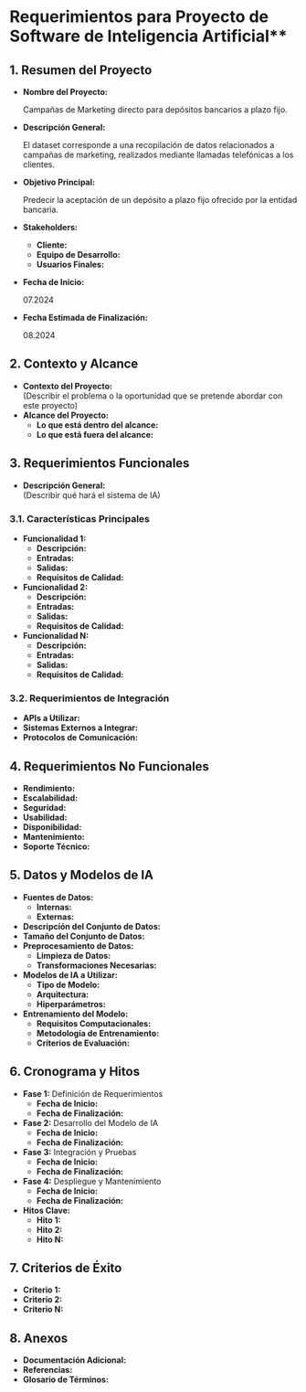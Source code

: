 # Requerimientos para Proyecto de Software de Inteligencia Artificial**

## **1. Resumen del Proyecto**
- **Nombre del Proyecto:**
  
  Campañas de Marketing directo para depósitos bancarios a plazo fijo.
  
- **Descripción General:**

  El dataset corresponde a una recopilación de datos relacionados a campañas de marketing, realizados mediante llamadas telefónicas a los clientes.
  
- **Objetivo Principal:**

  Predecir la aceptación de un depósito a plazo fijo ofrecido por la entidad bancaria.
  
- **Stakeholders:**  
  - **Cliente:**  
  - **Equipo de Desarrollo:**  
  - **Usuarios Finales:**  
- **Fecha de Inicio:**

  07.2024
  
- **Fecha Estimada de Finalización:**

  08.2024
  

## **2. Contexto y Alcance**
- **Contexto del Proyecto:**  
  (Describir el problema o la oportunidad que se pretende abordar con este proyecto)
- **Alcance del Proyecto:**  
  - **Lo que está dentro del alcance:**  
  - **Lo que está fuera del alcance:**  

## **3. Requerimientos Funcionales**
- **Descripción General:**  
  (Describir qué hará el sistema de IA)
  
### **3.1. Características Principales**
  - **Funcionalidad 1:**  
    - **Descripción:**  
    - **Entradas:**  
    - **Salidas:**  
    - **Requisitos de Calidad:**  
  - **Funcionalidad 2:**  
    - **Descripción:**  
    - **Entradas:**  
    - **Salidas:**  
    - **Requisitos de Calidad:**  
  - **Funcionalidad N:**  
    - **Descripción:**  
    - **Entradas:**  
    - **Salidas:**  
    - **Requisitos de Calidad:**  

### **3.2. Requerimientos de Integración**
  - **APIs a Utilizar:**  
  - **Sistemas Externos a Integrar:**  
  - **Protocolos de Comunicación:**  

## **4. Requerimientos No Funcionales**
- **Rendimiento:**  
- **Escalabilidad:**  
- **Seguridad:**  
- **Usabilidad:**  
- **Disponibilidad:**  
- **Mantenimiento:**  
- **Soporte Técnico:**  

## **5. Datos y Modelos de IA**
- **Fuentes de Datos:**  
  - **Internas:**  
  - **Externas:**  
- **Descripción del Conjunto de Datos:**  
- **Tamaño del Conjunto de Datos:**  
- **Preprocesamiento de Datos:**  
  - **Limpieza de Datos:**  
  - **Transformaciones Necesarias:**  
- **Modelos de IA a Utilizar:**  
  - **Tipo de Modelo:**  
  - **Arquitectura:**  
  - **Hiperparámetros:**  
- **Entrenamiento del Modelo:**  
  - **Requisitos Computacionales:**  
  - **Metodología de Entrenamiento:**  
  - **Criterios de Evaluación:**  

## **6. Cronograma y Hitos**
- **Fase 1:** Definición de Requerimientos  
  - **Fecha de Inicio:**  
  - **Fecha de Finalización:**  
- **Fase 2:** Desarrollo del Modelo de IA  
  - **Fecha de Inicio:**  
  - **Fecha de Finalización:**  
- **Fase 3:** Integración y Pruebas  
  - **Fecha de Inicio:**  
  - **Fecha de Finalización:**  
- **Fase 4:** Despliegue y Mantenimiento  
  - **Fecha de Inicio:**  
  - **Fecha de Finalización:**  
- **Hitos Clave:**  
  - **Hito 1:**  
  - **Hito 2:**  
  - **Hito N:**  

## **7. Criterios de Éxito**
- **Criterio 1:**  
- **Criterio 2:**  
- **Criterio N:**  

## **8. Anexos**
- **Documentación Adicional:**  
- **Referencias:**  
- **Glosario de Términos:**  
